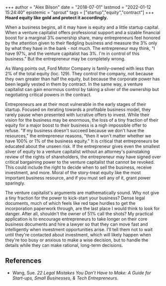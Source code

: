 +++
author = "Alex Bilson"
date = "2018-07-01"
lastmod = "2022-01-12 15:24:40"
epistemic = "sprout"
tags = ["startup","equity","contract"]
+++
**Hoard equity like gold and protect it accordingly.**

When a business begins, all it may have is equity and a little startup capital. When a venture capitalist offers professional support and a sizable financial boost for a marginal 3% ownership share, many entrepreneurs feel honored by the attention given to their fledgling business and measure the 3% only by what they have in the bank - not much. The entrepreneur may think, "I have 97%, and the venture capitalist has 3%. I'm in control of this business." But the entrepreneur may be completely wrong.

As Wang points out, Ford Motor Company is family-owned with less than 2% of the total equity (loc. 129). They control the company, not because they own greater than half the equity, but because the corporate power has been legally vested in them by contract. In the same way, a venture capitalist can gain enormous control by taking a sliver of the ownership but negotiating critical powers in the contract.

Entrepreneurs are at their most vulnerable in the early stages of their startup. Focused on iterating towards a profitable business model, they rarely pause when presented with lucrative offers to invest. While their vision for the business may be enormous, the loss of a tiny fraction of their equity for a major boost to their business is a nigh impossible offer to refuse. "If my business doesn't succeed because we don't have the resources," the entrepreneur reasons, "then it won't matter whether we have 100% or 1% of the business equity." It is critical that entrepreneurs be educated about the unseen risk. If the entrepreneur gives even the smallest sliver of equity to a venture capitalist without an attorney's painstaking review of the rights of shareholders, the entrepreneur may have signed over critical bargaining power to the venture capitalist that cannot be revoked. This could include the right to decide when to sell the business, receive investment, and more. Moral of the story-treat equity like the most important business resource, and if you must sell any of it, grant power sparingly.

The venture capitalist's arguments are mathematically sound. Why not give a tiny fraction for the power to kick-start your business? Dense legal documents, much of which feels like red tape hurdles to get the incorporation paperwork through, are the last place I would think to look for danger. After all, shouldn't the owner of 51% call the shots? My practical application is to encourage entrepreneurs to take longer on their core business documents and hire a lawyer so that they can move fast and intelligently when investment opportunities arise. I'll tell them not to wait until they're contacted about investment, which will likely happen when they're too busy or anxious to make a wise decision, but to handle the details while they can make rational, long-term decisions.

## References

- Wang, Sue. _22 Legal Mistakes You Don’t Have to Make: A Guide for Start-ups, Small Businesses, & Tech Entrepreneurs._

